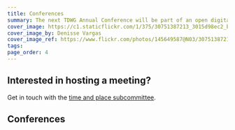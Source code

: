 ```yaml
---
title: Conferences
summary: The next TDWG Annual Conference will be part of an open digital science week, [biodiversity_next](https://biodiversitynext.org/), in Leiden, The Netherlands, 21-25 October, 2019. This larger than normal conference is a collaboration of TDWG, GBIF, DISSCO, CETAF, and iDigBio.
cover_image: https://c1.staticflickr.com/1/375/30751387213_3015d98ec2_b.jpg
cover_image_by: Denisse Vargas
cover_image_ref: https://www.flickr.com/photos/145649587@N03/30751387213/in/pool-tdwg16/
tags: 
page_order: 4
---
```


## Interested in hosting a meeting?

Get in touch with the [time and place subcommittee]({filename}../about/committees/tardis/index.md).

## Conferences

